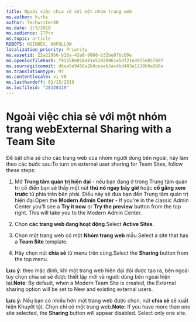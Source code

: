 ```yaml
---
title: Ngoài việc chia sẻ với một nhóm trang web
ms.author: kirks
author: Techwriter40
ms.date: 1/3/2019
ms.audience: ITPro
ms.topic: article
ROBOTS: NOINDEX, NOFOLLOW
localization_priority: Priority
ms.assetid: 22a229b6-b18a-43a8-9868-b32be87bc09e
ms.openlocfilehash: f91258e018e81e51029961e5df21e4975e857907
ms.sourcegitcommit: d6ea5e9458a2b8ceaab3ac4bd483e1130b9a398a
ms.translationtype: MT
ms.contentlocale: vi-VN
ms.lasthandoff: 01/15/2019
ms.locfileid: "28320319"
---
```

# <a name="external-sharing-with-a-team-site"></a><span data-ttu-id="bf249-102">Ngoài việc chia sẻ với một nhóm trang web</span><span class="sxs-lookup"><span data-stu-id="bf249-102">External Sharing with a Team Site</span></span>

<span data-ttu-id="bf249-103">Để bật chia sẻ cho các trang web của nhóm người dùng bên ngoài, hãy làm theo các bước sau:</span><span class="sxs-lookup"><span data-stu-id="bf249-103">To turn on external user sharing for Team Sites, follow these steps:</span></span> 
  
1. <span data-ttu-id="bf249-p101">Mở **Trung tâm quản trị hiện đại** - nếu bạn đang ở trong Trung tâm quản trị cổ điển bạn sẽ thấy một nút **thử nó ngay bây giờ** hoặc **cố gắng xem trước** từ phía trên bên phải. Điều này sẽ đưa bạn đến Trung tâm quản trị hiện đại.</span><span class="sxs-lookup"><span data-stu-id="bf249-p101">Open the **Modern Admin Center** - If you're in the classic Admin Center you'll see a **Try it now** or **Try the preview** button from the top right. This will take you to the Modern Admin Center.</span></span> 
  
2. <span data-ttu-id="bf249-106">Chọn **các trang web đang hoạt động**.</span><span class="sxs-lookup"><span data-stu-id="bf249-106">Select **Active Sites**.</span></span> 
  
3. <span data-ttu-id="bf249-107">Chọn một trang web có một **Nhóm trang web** mẫu.</span><span class="sxs-lookup"><span data-stu-id="bf249-107">Select a site that has a **Team Site** template.</span></span> 
  
4. <span data-ttu-id="bf249-108">Hãy chọn nút **chia sẻ** từ menu trên cùng.</span><span class="sxs-lookup"><span data-stu-id="bf249-108">Select the **Sharing** button from the top menu.</span></span> 
  
 <span data-ttu-id="bf249-109">**Lưu ý**: theo mặc định, khi một trang web hiện đại đội được tạo ra, bên ngoài tùy chọn chia sẻ sẽ được thiết lập mới và người dùng bên ngoài hiện tại.</span><span class="sxs-lookup"><span data-stu-id="bf249-109">**Note**: By default, when a Modern Team Site is created, the External sharing option will be set to New and existing external users.</span></span> 
  
 <span data-ttu-id="bf249-p102">**Lưu ý:** Nếu bạn có nhiều hơn một trang web được chọn, nút **chia sẻ** sẽ xuất hiện Khuyết tật. Chọn chỉ có một trang web.</span><span class="sxs-lookup"><span data-stu-id="bf249-p102">**Note:** If you have more than one site selected, the **Sharing** button will appear disabled. Select only one site.</span></span> 
  

